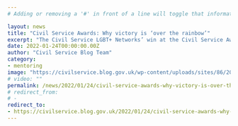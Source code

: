 ```yaml
---
# Adding or removing a '#' in front of a line will toggle that information off and on from being processed. 

layout: news
title: "Civil Service Awards: Why victory is ‘over the rainbow’"
excerpt: "The Civil Service LGBT+ Networks’ win at the Civil Service Awards 2021 is highlighted on the Civil Service blog."
date: 2022-01-24T00:00:00.00Z
author: "Civil Service Blog Team"
category: 
- mentoring
image: "https://civilservice.blog.gov.uk/wp-content/uploads/sites/86/2022/01/New-GRAPHIC-Dev-Supporting-PeopleAward-Winner-V1-OFFICIAL.jpg"
# video: ""
permalink: /news/2022/01/24/civil-service-awards-why-victory-is-over-the-rainbow
# redirect_from: 
# - 
redirect_to: 
- https://civilservice.blog.gov.uk/2022/01/24/civil-service-awards-why-victory-is-over-the-rainbow/
---
```


